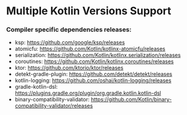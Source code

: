 # Multiple Kotlin Versions Support


### Compiler specific dependencies releases:
- ksp: https://github.com/google/ksp/releases
- atomicfu: https://github.com/Kotlin/kotlinx-atomicfu/releases
- serialization: https://github.com/Kotlin/kotlinx.serialization/releases
- coroutines: https://github.com/Kotlin/kotlinx.coroutines/releases
- ktor: https://github.com/ktorio/ktor/releases
- detekt-gradle-plugin: https://github.com/detekt/detekt/releases
- kotlin-logging: https://github.com/oshai/kotlin-logging/releases
- gradle-kotlin-dsl: https://plugins.gradle.org/plugin/org.gradle.kotlin.kotlin-dsl
- binary-compatibility-validator: https://github.com/Kotlin/binary-compatibility-validator/releases
